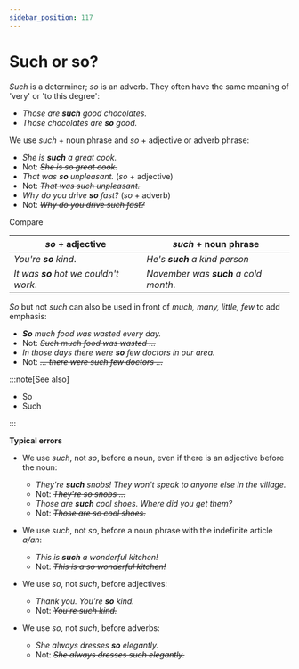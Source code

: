 ```yaml
---
sidebar_position: 117
---
```


# Such or so?

*Such* is a determiner; *so* is an adverb. They often have the same meaning of 'very' or 'to this degree':

- *Those are **such** good chocolates.*
- *Those chocolates are **so** good.*

We use *such* + noun phrase and *so* + adjective or adverb phrase:

- *She is **such** a great cook.*
- Not: *~~She is so great cook.~~*
- *That was **so** unpleasant.* (*so* + adjective)
- Not: *~~That was such unpleasant.~~*
- *Why do you drive **so** fast?* (*so* + adverb)
- Not: *~~Why do you drive such fast?~~*

Compare

| *so* + adjective | *such* + noun phrase |
| --- |  --- |
| *You're **so** kind*. | *He's **such** a kind person* |
| *It was **so** hot we couldn't work*. | *November was **such** a cold month*. |

*So* but not *such* can also be used in front of *much, many, little, few* to add emphasis:

- ***So** much food was wasted every day.*
- Not: *~~Such much food was wasted ...~~*
- *In those days there were **so** few doctors in our area.*
- Not: *~~... there were such few doctors ...~~*

:::note[See also]

- So
- Such

:::

**Typical errors**

- We use *such*, not *so*, before a noun, even if there is an adjective before the noun:
  - *They're **such** snobs! They won't speak to anyone else in the village.*
  - Not: *~~They're so snobs ...~~*
  - *Those are **such** cool shoes. Where did you get them?*
  - Not: *~~Those are so cool shoes.~~*

- We use *such*, not *so*, before a noun phrase with the indefinite article *a/an*:
  - *This is **such** a wonderful kitchen!*
  - Not: *~~This is a so wonderful kitchen!~~*

- We use *so*, not *such*, before adjectives:
  - *Thank you. You're **so** kind.*
  - Not: *~~You're such kind.~~*

- We use *so*, not *such*, before adverbs:
  - *She always dresses **so** elegantly.*
  - Not: *~~She always dresses such elegantly.~~*
